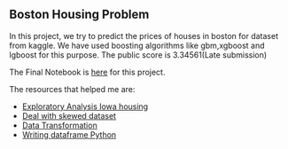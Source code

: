 ## Boston Housing Problem

In this project, we try to predict the prices of houses in boston for dataset from kaggle.
We have used boosting algorithms like gbm,xgboost and lgboost for this purpose. The public score 
is 3.34561(Late submission)

The Final Notebook is [here](https://github.com/abishekarun/Boston-Housing/blob/master/boston_housing.ipynb) for this project.

The resources that helped me are:

+ [Exploratory Analysis Iowa housing](https://www.kaggle.com/leeclemmer/exploratory-data-analysis-of-housing-in-ames-iowa)
+ [Deal with skewed dataset](https://becominghuman.ai/how-to-deal-with-skewed-dataset-in-machine-learning-afd2928011cc)
+ [Data Transformation](https://www.analyticsvidhya.com/blog/2016/01/guide-data-exploration/)
+ [Writing dataframe Python](https://stackoverflow.com/questions/16923281/pandas-writing-dataframe-to-csv-file) 